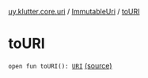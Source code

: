 [uy.klutter.core.uri](../index.md) / [ImmutableUri](index.md) / [toURI](.)


# toURI
<code>open fun toURI(): [URI](http://docs.oracle.com/javase/6/docs/api/java/net/URI.html)</code> [(source)](https://github.com/kohesive/klutter/blob/master/core-jdk6/src/main/kotlin/uy/klutter/core/uri/UriBuilder.kt#L50)<br/>

